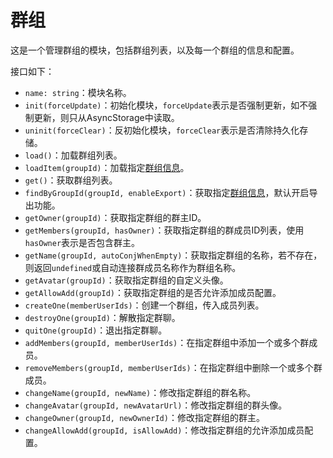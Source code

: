 # 群组

这是一个管理群组的模块，包括群组列表，以及每一个群组的信息和配置。

接口如下：

* `name: string`：模块名称。
* `init(forceUpdate)`：初始化模块，`forceUpdate`表示是否强制更新，如不强制更新，则只从AsyncStorage中读取。
* `uninit(forceClear)`：反初始化模块，`forceClear`表示是否清除持久化存储。
* `load()`：加载群组列表。
* `loadItem(groupId)`：加载指定[群组信息](Group#群组)。
* `get()`：获取群组列表。
* `findByGroupId(groupId, enableExport)`：获取指定[群组信息](Group#群组)，默认开启导出功能。
* `getOwner(groupId)`：获取指定群组的群主ID。
* `getMembers(groupId, hasOwner)`：获取指定群组的群成员ID列表，使用`hasOwner`表示是否包含群主。
* `getName(groupId, autoConjWhenEmpty)`：获取指定群组的名称，若不存在，则返回`undefined`或自动连接群成员名称作为群组名称。
* `getAvatar(groupId)`：获取指定群组的自定义头像。
* `getAllowAdd(groupId)`：获取指定群组的是否允许添加成员配置。
* `createOne(memberUserIds)`：创建一个群组，传入成员列表。
* `destroyOne(groupId)`：解散指定群聊。
* `quitOne(groupId)`：退出指定群聊。
* `addMembers(groupId, memberUserIds)`：在指定群组中添加一个或多个群成员。
* `removeMembers(groupId, memberUserIds)`：在指定群组中删除一个或多个群成员。
* `changeName(groupId, newName)`：修改指定群组的群名称。
* `changeAvatar(groupId, newAvatarUrl)`：修改指定群组的群头像。
* `changeOwner(groupId, newOwnerId)`：修改指定群组的群主。
* `changeAllowAdd(groupId, isAllowAdd)`：修改指定群组的允许添加成员配置。